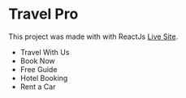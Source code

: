 # Travel Pro

This project was made with with ReactJs [Live Site](https://travel-pro-react-node.web.app/).

- Travel With Us
- Book Now
- Free Guide
- Hotel Booking
- Rent a Car
